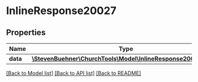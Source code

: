 # InlineResponse20027

## Properties
Name | Type | Description | Notes
------------ | ------------- | ------------- | -------------
**data** | [**\StevenBuehner\ChurchTools\Model\InlineResponse20027Data[]**](InlineResponse20027Data.md) |  | [optional] 

[[Back to Model list]](../../README.md#documentation-for-models) [[Back to API list]](../../README.md#documentation-for-api-endpoints) [[Back to README]](../../README.md)

